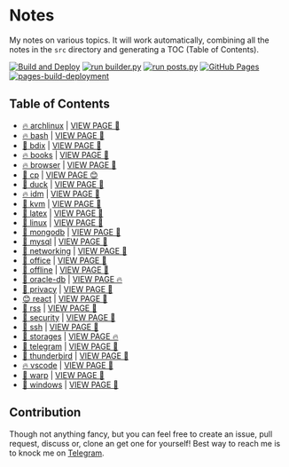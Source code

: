 # Notes

My notes on various topics. It will work automatically, combining all the notes in the `src` directory and generating a TOC (Table of Contents).

[![Build and Deploy](https://github.com/SharafatKarim/notes/actions/workflows/action.yml/badge.svg)](https://github.com/SharafatKarim/notes/actions/workflows/action.yml)
[![run builder.py](https://github.com/SharafatKarim/notes/actions/workflows/action.yml/badge.svg)](https://github.com/SharafatKarim/notes/actions/workflows/action.yml)
[![run posts.py](https://github.com/SharafatKarim/notes/actions/workflows/posts.yml/badge.svg)](https://github.com/SharafatKarim/notes/actions/workflows/posts.yml)
[![GitHub Pages](https://github.com/SharafatKarim/notes/actions/workflows/gh-pages.yml/badge.svg)](https://github.com/SharafatKarim/notes/actions/workflows/gh-pages.yml)
[![pages-build-deployment](https://github.com/SharafatKarim/notes/actions/workflows/pages/pages-build-deployment/badge.svg)](https://github.com/SharafatKarim/notes/actions/workflows/pages/pages-build-deployment)


## Table of Contents

- [🔥 archlinux](src/archlinux.md) | <a href='https://sharafat.is-a.dev/notes/archlinux' target='_blank'>VIEW PAGE 🚀</a>
- [🔥 bash](src/bash.md) | <a href='https://sharafat.is-a.dev/notes/bash' target='_blank'>VIEW PAGE 🚀</a>
- [🚀 bdix](src/bdix.md) | <a href='https://sharafat.is-a.dev/notes/bdix' target='_blank'>VIEW PAGE 🎸</a>
- [🔥 books](src/books.md) | <a href='https://sharafat.is-a.dev/notes/books' target='_blank'>VIEW PAGE 🚀</a>
- [🔥 browser](src/browser.md) | <a href='https://sharafat.is-a.dev/notes/browser' target='_blank'>VIEW PAGE 🌈</a>
- [👾 cp](src/cp.md) | <a href='https://sharafat.is-a.dev/notes/cp' target='_blank'>VIEW PAGE 😊</a>
- [🤖 duck](src/duck.md) | <a href='https://sharafat.is-a.dev/notes/duck' target='_blank'>VIEW PAGE 👾</a>
- [🔥 idm](src/idm.md) | <a href='https://sharafat.is-a.dev/notes/idm' target='_blank'>VIEW PAGE 🌟</a>
- [🎉 kvm](src/kvm.md) | <a href='https://sharafat.is-a.dev/notes/kvm' target='_blank'>VIEW PAGE 🤖</a>
- [🎉 latex](src/latex.md) | <a href='https://sharafat.is-a.dev/notes/latex' target='_blank'>VIEW PAGE 🤖</a>
- [👾 linux](src/linux.md) | <a href='https://sharafat.is-a.dev/notes/linux' target='_blank'>VIEW PAGE 🌈</a>
- [🤖 mongodb](src/mongodb.md) | <a href='https://sharafat.is-a.dev/notes/mongodb' target='_blank'>VIEW PAGE 🌈</a>
- [👾 mysql](src/mysql.md) | <a href='https://sharafat.is-a.dev/notes/mysql' target='_blank'>VIEW PAGE 🌟</a>
- [🎉 networking](src/networking.md) | <a href='https://sharafat.is-a.dev/notes/networking' target='_blank'>VIEW PAGE 👾</a>
- [🎉 office](src/office.md) | <a href='https://sharafat.is-a.dev/notes/office' target='_blank'>VIEW PAGE 👾</a>
- [🌈 offline](src/offline.md) | <a href='https://sharafat.is-a.dev/notes/offline' target='_blank'>VIEW PAGE 🍕</a>
- [🌟 oracle-db](src/oracle-db.md) | <a href='https://sharafat.is-a.dev/notes/oracle-db' target='_blank'>VIEW PAGE 🔥</a>
- [🍕 privacy](src/privacy.md) | <a href='https://sharafat.is-a.dev/notes/privacy' target='_blank'>VIEW PAGE 🌈</a>
- [😊 react](src/react.md) | <a href='https://sharafat.is-a.dev/notes/react' target='_blank'>VIEW PAGE 👾</a>
- [🌈 rss](src/rss.md) | <a href='https://sharafat.is-a.dev/notes/rss' target='_blank'>VIEW PAGE 🌈</a>
- [🤖 security](src/security.md) | <a href='https://sharafat.is-a.dev/notes/security' target='_blank'>VIEW PAGE 🚀</a>
- [🍕 ssh](src/ssh.md) | <a href='https://sharafat.is-a.dev/notes/ssh' target='_blank'>VIEW PAGE 🤖</a>
- [🎉 storages](src/storages.md) | <a href='https://sharafat.is-a.dev/notes/storages' target='_blank'>VIEW PAGE 🔥</a>
- [🌈 telegram](src/telegram.md) | <a href='https://sharafat.is-a.dev/notes/telegram' target='_blank'>VIEW PAGE 🌟</a>
- [🌟 thunderbird](src/thunderbird.md) | <a href='https://sharafat.is-a.dev/notes/thunderbird' target='_blank'>VIEW PAGE 🤖</a>
- [🔥 vscode](src/vscode.md) | <a href='https://sharafat.is-a.dev/notes/vscode' target='_blank'>VIEW PAGE 🤖</a>
- [🎉 warp](src/warp.md) | <a href='https://sharafat.is-a.dev/notes/warp' target='_blank'>VIEW PAGE 🎉</a>
- [🤖 windows](src/windows.md) | <a href='https://sharafat.is-a.dev/notes/windows' target='_blank'>VIEW PAGE 🌈</a>

## Contribution

Though not anything fancy, but you can feel free to create an issue, pull request, discuss or, clone an get one for yourself!
Best way to reach me is to knock me on [Telegram](https://t.me/SharafatKarim).

